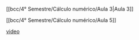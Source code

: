 [[bcc/4° Semestre/Cálculo numérico/Aula 3|Aula 3]]

[[bcc/4° Semestre/Cálculo numérico/Aula 5]]

[video](https://www.youtube.com/watch?v=XFQeWj-KFeA&list=PLIHE326iMCHC2LnY3vY-_3VP-S-Lnp_tC)



